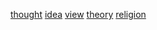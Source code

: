 [thought](http://dict.youdao.com/w/eng/thought/#keyfrom=dict2.index) [idea](http://dict.youdao.com/w/eng/idea/#keyfrom=dict2.index) [view](http://dict.youdao.com/w/eng/view/#keyfrom=dict2.index) [theory](http://dict.youdao.com/w/eng/theory/#keyfrom=dict2.index) [religion](http://dict.youdao.com/w/eng/religion/#keyfrom=dict2.index)